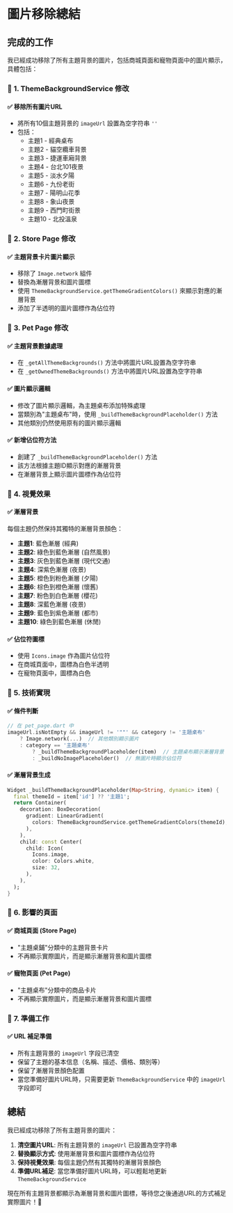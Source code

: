 # 圖片移除總結

## 完成的工作

我已經成功移除了所有主題背景的圖片，包括商城頁面和寵物頁面中的圖片顯示，具體包括：

### 🎯 **1. ThemeBackgroundService 修改**

#### ✅ **移除所有圖片URL**
- 將所有10個主題背景的 `imageUrl` 設置為空字符串 `''`
- 包括：
  - 主題1 - 經典桌布
  - 主題2 - 貓空纜車背景
  - 主題3 - 捷運車廂背景
  - 主題4 - 台北101夜景
  - 主題5 - 淡水夕陽
  - 主題6 - 九份老街
  - 主題7 - 陽明山花季
  - 主題8 - 象山夜景
  - 主題9 - 西門町街景
  - 主題10 - 北投溫泉

### 🎯 **2. Store Page 修改**

#### ✅ **主題背景卡片圖片顯示**
- 移除了 `Image.network` 組件
- 替換為漸層背景和圖片圖標
- 使用 `ThemeBackgroundService.getThemeGradientColors()` 來顯示對應的漸層背景
- 添加了半透明的圖片圖標作為佔位符

### 🎯 **3. Pet Page 修改**

#### ✅ **主題背景數據處理**
- 在 `_getAllThemeBackgrounds()` 方法中將圖片URL設置為空字符串
- 在 `_getOwnedThemeBackgrounds()` 方法中將圖片URL設置為空字符串

#### ✅ **圖片顯示邏輯**
- 修改了圖片顯示邏輯，為主題桌布添加特殊處理
- 當類別為"主題桌布"時，使用 `_buildThemeBackgroundPlaceholder()` 方法
- 其他類別仍然使用原有的圖片顯示邏輯

#### ✅ **新增佔位符方法**
- 創建了 `_buildThemeBackgroundPlaceholder()` 方法
- 該方法根據主題ID顯示對應的漸層背景
- 在漸層背景上顯示圖片圖標作為佔位符

### 🎯 **4. 視覺效果**

#### ✅ **漸層背景**
每個主題仍然保持其獨特的漸層背景顏色：
- **主題1**: 藍色漸層 (經典)
- **主題2**: 綠色到藍色漸層 (自然風景)
- **主題3**: 灰色到藍色漸層 (現代交通)
- **主題4**: 深紫色漸層 (夜景)
- **主題5**: 橙色到粉色漸層 (夕陽)
- **主題6**: 棕色到橙色漸層 (懷舊)
- **主題7**: 粉色到白色漸層 (櫻花)
- **主題8**: 深藍色漸層 (夜景)
- **主題9**: 藍色到紫色漸層 (都市)
- **主題10**: 綠色到藍色漸層 (休閒)

#### ✅ **佔位符圖標**
- 使用 `Icons.image` 作為圖片佔位符
- 在商城頁面中，圖標為白色半透明
- 在寵物頁面中，圖標為白色

### 🎯 **5. 技術實現**

#### ✅ **條件判斷**
```dart
// 在 pet_page.dart 中
imageUrl.isNotEmpty && imageUrl != '""' && category != '主題桌布'
    ? Image.network(...)  // 其他類別顯示圖片
    : category == '主題桌布'
        ? _buildThemeBackgroundPlaceholder(item)  // 主題桌布顯示漸層背景
        : _buildNoImagePlaceholder()  // 無圖片時顯示佔位符
```

#### ✅ **漸層背景生成**
```dart
Widget _buildThemeBackgroundPlaceholder(Map<String, dynamic> item) {
  final themeId = item['id'] ?? '主題1';
  return Container(
    decoration: BoxDecoration(
      gradient: LinearGradient(
        colors: ThemeBackgroundService.getThemeGradientColors(themeId),
      ),
    ),
    child: const Center(
      child: Icon(
        Icons.image,
        color: Colors.white,
        size: 32,
      ),
    ),
  );
}
```

### 🎯 **6. 影響的頁面**

#### ✅ **商城頁面 (Store Page)**
- "主題桌鋪"分類中的主題背景卡片
- 不再顯示實際圖片，而是顯示漸層背景和圖片圖標

#### ✅ **寵物頁面 (Pet Page)**
- "主題桌布"分類中的商品卡片
- 不再顯示實際圖片，而是顯示漸層背景和圖片圖標

### 🎯 **7. 準備工作**

#### ✅ **URL 補足準備**
- 所有主題背景的 `imageUrl` 字段已清空
- 保留了主題的基本信息（名稱、描述、價格、類別等）
- 保留了漸層背景顏色配置
- 當您準備好圖片URL時，只需要更新 `ThemeBackgroundService` 中的 `imageUrl` 字段即可

## 總結

我已經成功移除了所有主題背景的圖片：

1. **清空圖片URL**: 所有主題背景的 `imageUrl` 已設置為空字符串
2. **替換顯示方式**: 使用漸層背景和圖片圖標作為佔位符
3. **保持視覺效果**: 每個主題仍然有其獨特的漸層背景顏色
4. **準備URL補足**: 當您準備好圖片URL時，可以輕鬆地更新 `ThemeBackgroundService`

現在所有主題背景都顯示為漸層背景和圖片圖標，等待您之後通過URL的方式補足實際圖片！🎨
